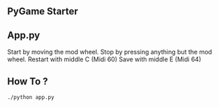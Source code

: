 PyGame Starter
--------------

## App.py

Start by moving the mod wheel.
Stop by pressing anything but the mod wheel.
Restart with middle C (Midi 60)
Save with middle E (Midi 64)

## How To ?

```bash
./python app.py
```